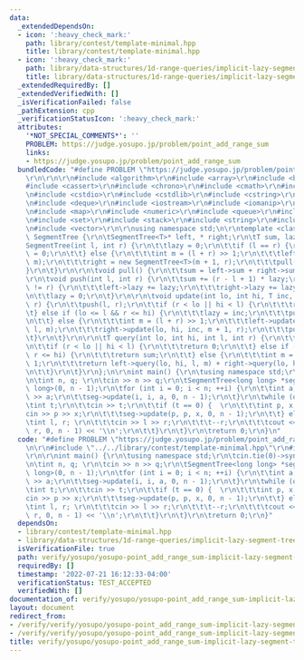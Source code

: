 ```yaml
---
data:
  _extendedDependsOn:
  - icon: ':heavy_check_mark:'
    path: library/contest/template-minimal.hpp
    title: library/contest/template-minimal.hpp
  - icon: ':heavy_check_mark:'
    path: library/data-structures/1d-range-queries/implicit-lazy-segment-tree.hpp
    title: library/data-structures/1d-range-queries/implicit-lazy-segment-tree.hpp
  _extendedRequiredBy: []
  _extendedVerifiedWith: []
  _isVerificationFailed: false
  _pathExtension: cpp
  _verificationStatusIcon: ':heavy_check_mark:'
  attributes:
    '*NOT_SPECIAL_COMMENTS*': ''
    PROBLEM: https://judge.yosupo.jp/problem/point_add_range_sum
    links:
    - https://judge.yosupo.jp/problem/point_add_range_sum
  bundledCode: "#define PROBLEM \"https://judge.yosupo.jp/problem/point_add_range_sum\"\
    \r\n\r\n\r\n#include <algorithm>\r\n#include <array>\r\n#include <bitset>\r\n\
    #include <cassert>\r\n#include <chrono>\r\n#include <cmath>\r\n#include <complex>\r\
    \n#include <cstdio>\r\n#include <cstdlib>\r\n#include <cstring>\r\n#include <ctime>\r\
    \n#include <deque>\r\n#include <iostream>\r\n#include <iomanip>\r\n#include <list>\r\
    \n#include <map>\r\n#include <numeric>\r\n#include <queue>\r\n#include <random>\r\
    \n#include <set>\r\n#include <stack>\r\n#include <string>\r\n#include <unordered_map>\r\
    \n#include <vector>\r\n\r\nusing namespace std;\n\r\ntemplate <class T> struct\
    \ SegmentTree {\r\n\tSegmentTree<T>* left, * right;\r\n\tT sum, lazy;\r\n\r\n\t\
    SegmentTree(int l, int r) {\r\n\t\tlazy = 0;\r\n\t\tif (l == r) {\r\n\t\t\tsum\
    \ = 0;\r\n\t\t} else {\r\n\t\t\tint m = (l + r) >> 1;\r\n\t\t\tleft = new SegmentTree<T>(l,\
    \ m);\r\n\t\t\tright = new SegmentTree<T>(m + 1, r);\r\n\t\t\tpull();\r\n\t\t\
    }\r\n\t}\r\n\r\n\tvoid pull() {\r\n\t\tsum = left->sum + right->sum;\r\n\t}\r\n\
    \r\n\tvoid push(int l, int r) {\r\n\t\tsum += (r - l + 1) * lazy;\r\n\t\tif (l\
    \ != r) {\r\n\t\t\tleft->lazy += lazy;\r\n\t\t\tright->lazy += lazy;\r\n\t\t}\r\
    \n\t\tlazy = 0;\r\n\t}\r\n\r\n\tvoid update(int lo, int hi, T inc, int l, int\
    \ r) {\r\n\t\tpush(l, r);\r\n\t\tif (r < lo || hi < l) {\r\n\t\t\treturn;\r\n\t\
    \t} else if (lo <= l && r <= hi) {\r\n\t\t\tlazy = inc;\r\n\t\t\tpush(l, r);\r\
    \n\t\t} else {\r\n\t\t\tint m = (l + r) >> 1;\r\n\t\t\tleft->update(lo, hi, inc,\
    \ l, m);\r\n\t\t\tright->update(lo, hi, inc, m + 1, r);\r\n\t\t\tpull();\r\n\t\
    \t}\r\n\t}\r\n\r\n\tT query(int lo, int hi, int l, int r) {\r\n\t\tpush(l, r);\r\
    \n\t\tif (r < lo || hi < l) {\r\n\t\t\treturn 0;\r\n\t\t} else if (lo <= l &&\
    \ r <= hi) {\r\n\t\t\treturn sum;\r\n\t\t} else {\r\n\t\t\tint m = (l + r) >>\
    \ 1;\r\n\t\t\treturn left->query(lo, hi, l, m) + right->query(lo, hi, m + 1, r);\r\
    \n\t\t}\r\n\t}\r\n};\n\r\nint main() {\r\n\tusing namespace std;\r\n\tcin.tie(0)->sync_with_stdio(0);\r\
    \n\tint n, q; \r\n\tcin >> n >> q;\r\n\tSegmentTree<long long> *seg = new SegmentTree<long\
    \ long>(0, n - 1);\r\n\tfor (int i = 0; i < n; ++i) {\r\n\t\tint a; \r\n\t\tcin\
    \ >> a;\r\n\t\tseg->update(i, i, a, 0, n - 1);\r\n\t}\r\n\twhile (q--) {\r\n\t\
    \tint t;\r\n\t\tcin >> t;\r\n\t\tif (t == 0) {  \r\n\t\t\tint p, x; \r\n\t\t\t\
    cin >> p >> x;\r\n\t\t\tseg->update(p, p, x, 0, n - 1);\r\n\t\t} else {\r\n\t\t\
    \tint l, r; \r\n\t\t\tcin >> l >> r;\r\n\t\t\t--r;\r\n\t\t\tcout << seg->query(l,\
    \ r, 0, n - 1) << '\\n';\r\n\t\t}\r\n\t}\r\n\treturn 0;\r\n}\n"
  code: "#define PROBLEM \"https://judge.yosupo.jp/problem/point_add_range_sum\"\r\
    \n\r\n#include \"../../library/contest/template-minimal.hpp\"\r\n#include \"../../library/data-structures/1d-range-queries/implicit-lazy-segment-tree.hpp\"\
    \r\n\r\nint main() {\r\n\tusing namespace std;\r\n\tcin.tie(0)->sync_with_stdio(0);\r\
    \n\tint n, q; \r\n\tcin >> n >> q;\r\n\tSegmentTree<long long> *seg = new SegmentTree<long\
    \ long>(0, n - 1);\r\n\tfor (int i = 0; i < n; ++i) {\r\n\t\tint a; \r\n\t\tcin\
    \ >> a;\r\n\t\tseg->update(i, i, a, 0, n - 1);\r\n\t}\r\n\twhile (q--) {\r\n\t\
    \tint t;\r\n\t\tcin >> t;\r\n\t\tif (t == 0) {  \r\n\t\t\tint p, x; \r\n\t\t\t\
    cin >> p >> x;\r\n\t\t\tseg->update(p, p, x, 0, n - 1);\r\n\t\t} else {\r\n\t\t\
    \tint l, r; \r\n\t\t\tcin >> l >> r;\r\n\t\t\t--r;\r\n\t\t\tcout << seg->query(l,\
    \ r, 0, n - 1) << '\\n';\r\n\t\t}\r\n\t}\r\n\treturn 0;\r\n}"
  dependsOn:
  - library/contest/template-minimal.hpp
  - library/data-structures/1d-range-queries/implicit-lazy-segment-tree.hpp
  isVerificationFile: true
  path: verify/yosupo/yosupo-point_add_range_sum-implicit-lazy-segment-tree.test.cpp
  requiredBy: []
  timestamp: '2022-07-21 16:12:33-04:00'
  verificationStatus: TEST_ACCEPTED
  verifiedWith: []
documentation_of: verify/yosupo/yosupo-point_add_range_sum-implicit-lazy-segment-tree.test.cpp
layout: document
redirect_from:
- /verify/verify/yosupo/yosupo-point_add_range_sum-implicit-lazy-segment-tree.test.cpp
- /verify/verify/yosupo/yosupo-point_add_range_sum-implicit-lazy-segment-tree.test.cpp.html
title: verify/yosupo/yosupo-point_add_range_sum-implicit-lazy-segment-tree.test.cpp
---
```

